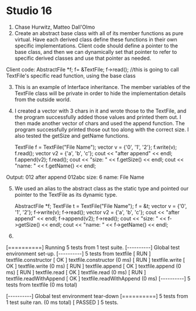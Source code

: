 # Studio 16

1. Chase Hurwitz, Matteo Dall'Olmo
2. Create an abstract base class with all of its member functions as pure virtual. Have each derived class define these
functions in their own specific implementations. Client code should define a pointer to the base class, and 
then we can dynamically set that pointer to refer to specific derived classes and use that pointer as needed.

Client code:
AbstractFile *f;
f= &TextFile;
f->read(); //this is going to call TextFile's specific read function, using the base class

3. This is an example of Interface inheritance. The member variables of the TextFile class will be private in order to 
hide the implementation details from the outside world.
4. I created a vector with 3 chars in it and wrote those to the TextFile, and the program successfully added
those values and printed them out. I then made another vector of chars and used the append function. The
program successfully printed those out too along with the correct size. I also tested the getSize and getName functions.
   
   TextFile f = TextFile("File Name");
   vector<char> v = {'0', '1', '2'};
   f.write(v);
   f.read();
   vector<char> v2 = {'a', 'b', 'c'};
   cout << "after append" << endl;
   f.append(v2);
   f.read();
   cout << "size: " << f.getSize() << endl;
   cout << "name: " << f.getName() << endl;

Output:
012
after append
012abc
size: 6
name: File Name

5.   
   We used an alias to the abstract class as the static type and pointed our pointer to the TextFile as its dynamic type.   

   AbstractFile *f;
   TextFile t = TextFile("File Name");
   f = &t;
   vector<char> v = {'0', '1', '2'};
   f->write(v);
   f->read();
   vector<char> v2 = {'a', 'b', 'c'};
   cout << "after append" << endl;
   f->append(v2);
   f->read();
   cout << "size: " << f->getSize() << endl;
   cout << "name: " << f->getName() << endl;

6. 
[==========] Running 5 tests from 1 test suite.
   [----------] Global test environment set-up.
   [----------] 5 tests from textfile
   [ RUN      ] textfile.constructor
   [       OK ] textfile.constructor (0 ms)
   [ RUN      ] textfile.write
   [       OK ] textfile.write (0 ms)
   [ RUN      ] textfile.append
   [       OK ] textfile.append (0 ms)
   [ RUN      ] textfile.read
   [       OK ] textfile.read (0 ms)
   [ RUN      ] textfile.readWithAppend
   [       OK ] textfile.readWithAppend (0 ms)
   [----------] 5 tests from textfile (0 ms total)

[----------] Global test environment tear-down
[==========] 5 tests from 1 test suite ran. (0 ms total)
[  PASSED  ] 5 tests.